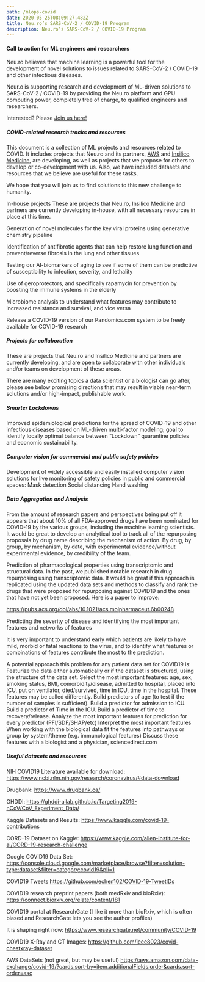 ```yaml
---
path: /mlops-covid
date: 2020-05-25T08:09:27.482Z
title: Neu.ro’s SARS-CoV-2 / COVID-19 Program
description: Neu.ro’s SARS-CoV-2 / COVID-19 Program
---
```

#### Call to action for ML engineers and researchers

Neu.ro believes that machine learning is a powerful tool for the development of novel solutions to issues related to SARS-CoV-2 / COVID-19 and other infectious diseases. 

Neur.o is supporting research and development of ML-driven solutions to SARS-CoV-2 / COVID-19 by providing the Neu.ro platform and GPU computing power, completely free of charge, to qualified engineers and researchers. 

Interested? Please [Join us here!](https://neu.ro/pricing)

##### COVID-related research tracks and resources

This document is a collection of ML projects and resources related to COVID. It includes projects that Neu.ro and its partners, [AWS](https://aws.amazon.com/) and [Insilico Medicine](https://insilico.com/), are developing, as well as projects that we propose for others to develop or co-development with us. Also, we have included datasets and resources that we believe are useful for these tasks. 

We hope that you will join us to find solutions to this new challenge to humanity.

In-house projects  These are projects that Neu.ro, Insilico Medicine and partners are currently developing in-house, with all necessary resources in place at this time. 

Generation of novel molecules for the key viral proteins using generative chemistry pipeline 

Identification of antifibrotic agents that can help restore lung function and prevent/reverse fibrosis in the lung and other tissues

Testing our AI-biomarkers of aging to see if some of them can be predictive of susceptibility to infection, severity, and lethality 

Use of geroprotectors, and specifically rapamycin for prevention by boosting the immune systems in the elderly 

Microbiome analysis to understand what features may contribute to increased resistance and survival, and vice versa 

Release a COVID-19 version of our Pandomics.com system to be freely available for COVID-19 research

##### Projects for collaboration

These are projects that Neu.ro and Insilico Medicine and partners are currently developing, and are open to collaborate with other individuals and/or teams on development of these areas. 

There are many exciting topics a data scientist or a biologist can go after, please see below promising directions that may result in viable near-term solutions and/or high-impact, publishable work.  

##### Smarter Lockdowns 

Improved epidemiological predictions for the spread of COVID-19 and other infectious diseases based on ML-driven multi-factor modeling; goal to identify locally optimal balance between “Lockdown” quarantine policies and economic sustainability.  

##### Computer vision for commercial and public safety policies

Development of widely accessible and easily installed computer vision solutions for live monitoring of safety policies in public and commercial spaces: Mask detection Social distancing
Hand washing

##### Data Aggregation and Analysis

From the amount of research papers and perspectives being put off it appears that about 10% of all FDA-approved drugs have been nominated for COVID-19 by the various groups, including the machine learning scientists. It would be great to develop an analytical tool to track all of the repurposing proposals by drug name describing the mechanism of action. By drug, by group, by mechanism, by date, with experimental evidence/without experimental evidence, by credibility of the team.

Prediction of pharmacological properties using transcriptomic and structural data. In the past, we published notable research in drug repurposing using transcriptomic data. It would be great if this approach is replicated using the updated data sets and methods to classify and rank the drugs that were proposed for repurposing against COVID19 and the ones that have not yet been proposed. Here is a paper to improve: 

https://pubs.acs.org/doi/abs/10.1021/acs.molpharmaceut.6b00248

Predicting the severity of disease and identifying the most important features and networks of features

It is very important to understand early which patients are likely to have mild, morbid or fatal reactions to the virus, and to identify what features or combinations of features contribute the most to the prediction.

A potential approach this problem for any patient data set for COVID19 is: Featurize the data either automatically or if the dataset is structured, using the structure of the data set. Select the most important features: age, sex, smoking status, BMI, comorbidity/disease, admitted to hospital, placed into ICU, put on ventilator, died/survived, time in ICU, time in the hospital. These features may be called differently.  Build predictors of age (to test if the number of samples is sufficient). Build a predictor for admission to ICU. Build a predictor of Time in the ICU. Build a predictor of time to recovery/release. 
Analyze the most important features for prediction for every predictor (PFI/SDF/SHAP/etc)
Interpret the most important features 
When working with the biological data fit the features into pathways or group by system/theme (e.g. immunological features)
Discuss these features with a biologist and a physician, sciencedirect.com

##### Useful datasets and resources

NIH COVID19 Literature available for download: https://www.ncbi.nlm.nih.gov/research/coronavirus/#data-download

Drugbank:  https://www.drugbank.ca/

GHDDI: https://ghddi-ailab.github.io/Targeting2019-nCoV/CoV_Experiment_Data/

Kaggle Datasets and Results: https://www.kaggle.com/covid-19-contributions

CORD-19 Dataset on Kaggle: https://www.kaggle.com/allen-institute-for-ai/CORD-19-research-challenge

Google COVID19 Data Set: https://console.cloud.google.com/marketplace/browse?filter=solution-type:dataset&filter=category:covid19&pli=1

COVID19 Tweets https://github.com/echen102/COVID-19-TweetIDs

COVID19 research preprint papers (both medRxiv and bioRxiv): https://connect.biorxiv.org/relate/content/181

COVID19 portal at ResearchGate (I like it more than bioRxiv, which is often biased and ResearchGate lets you see the author profiles) 

It is shaping right now:  https://www.researchgate.net/community/COVID-19

COVID19 X-Ray and CT Images: https://github.com/ieee8023/covid-chestxray-dataset

AWS DataSets (not great, but may be useful) https://aws.amazon.com/data-exchange/covid-19/?cards.sort-by=item.additionalFields.order&cards.sort-order=asc